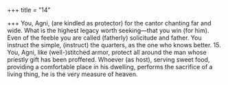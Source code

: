 +++
title = "14"

+++
You, Agni, (are kindled as protector) for the cantor chanting far  and wide. What is the highest legacy worth seeking—that you win
(for him).
Even of the feeble you are called (fatherly) solicitude and father. You
instruct the simple, (instruct) the quarters, as the one who knows better. 15. You, Agni, like (well-)stitched armor, protect all around the man whose  priestly gift has been proffered.
Whoever (as host), serving sweet food, providing a comfortable place  in his dwelling, performs the sacrifice of a living thing, he is the very  measure of heaven.